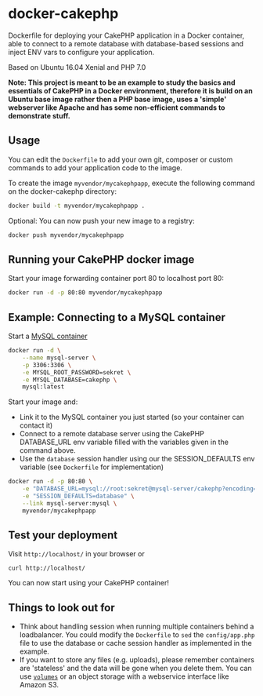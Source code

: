 docker-cakephp
======================

Dockerfile for deploying your CakePHP application in a Docker container, able to connect to a remote database with database-based sessions and inject ENV vars to configure your application.

Based on Ubuntu 16.04 Xenial and PHP 7.0

**Note: This project is meant to be an example to study the basics and essentials of CakePHP in a Docker environment, therefore it is build on an Ubuntu base image rather then a PHP base image, uses a 'simple' webserver like Apache and has some non-efficient commands to demonstrate stuff.**

Usage
-----

You can edit the `Dockerfile` to add your own git, composer or custom commands to add your application code to the image.

To create the image `myvendor/mycakephpapp`, execute the following command on the docker-cakephp directory:

```bash
docker build -t myvendor/mycakephpapp .
```

Optional: You can now push your new image to a registry:

```bash
docker push myvendor/mycakephpapp
```

Running your CakePHP docker image
-----------------------------------

Start your image forwarding container port 80 to localhost port 80:

```bash
docker run -d -p 80:80 myvendor/mycakephpapp
```

Example: Connecting to a MySQL container
-----------------------------------
Start a [MySQL container](https://hub.docker.com/_/mysql/) 

```bash
docker run -d \
	--name mysql-server \
	-p 3306:3306 \
	-e MYSQL_ROOT_PASSWORD=sekret \
	-e MYSQL_DATABASE=cakephp \
	mysql:latest
```

Start your image and:
* Link it to the MySQL container you just started (so your container can contact it)
* Connect to a remote database server using the CakePHP DATABASE_URL env variable filled with the variables given in the command above.
* Use the `database` session handler using our the SESSION_DEFAULTS env variable (see `Dockerfile` for implementation)

```bash
docker run -d -p 80:80 \
	-e "DATABASE_URL=mysql://root:sekret@mysql-server/cakephp?encoding=utf8&timezone=UTC&cacheMetadata=true" \
	-e "SESSION_DEFAULTS=database" \
	--link mysql-server:mysql \
	myvendor/mycakephpapp
```


Test your deployment
--------------------------

Visit `http://localhost/` in your browser or 

	curl http://localhost/

You can now start using your CakePHP container!

Things to look out for
-----------------------------------
* Think about handling session when running multiple containers behind a loadbalancer. You could modify the `Dockerfile` to `sed` the `config/app.php` file to use the database or cache session handler as implemented in the example.
* If you want to store any files (e.g. uploads), please remember containers are 'stateless' and the data will be gone when you delete them. You can use [`volumes`](https://docs.docker.com/engine/tutorials/dockervolumes/#mount-a-host-directory-as-a-data-volume) or an object storage with a webservice interface like Amazon S3. 
